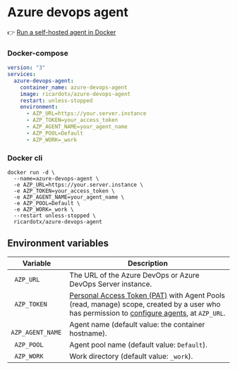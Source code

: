 # Azure devops agent

👉 [Run a self-hosted agent in Docker](https://docs.microsoft.com/en-us/azure/devops/pipelines/agents/docker?view=azure-devops#linux)

### Docker-compose

````yaml
version: "3"
services:
  azure-devops-agent:
    container_name: azure-devops-agent
    image: ricardotx/azure-devops-agent
    restart: unless-stopped
    environment:
      - AZP_URL=https://your.server.instance
      - AZP_TOKEN=your_access_token
      - AZP_AGENT_NAME=your_agent_name
      - AZP_POOL=Default
      - AZP_WORK=_work
````

### Docker cli

````
docker run -d \
  --name=azure-devops-agent \
  -e AZP_URL=https://your.server.instance \
  -e AZP_TOKEN=your_access_token \
  -e AZP_AGENT_NAME=your_agent_name \
  -e AZP_POOL=Default \
  -e AZP_WORK=_work \
  --restart unless-stopped \
  ricardotx/azure-devops-agent
````

## Environment  variables

| Variable | Description |
| --- | --- |
| ` AZP_URL` | The URL of the Azure DevOps or Azure DevOps Server instance.  |
| ` AZP_TOKEN` | [Personal Access Token (PAT)](https://docs.microsoft.com/en-us/azure/devops/organizations/accounts/use-personal-access-tokens-to-authenticate?view=azure-devops&tabs=preview-page) with Agent Pools (read, manage) scope, created by a user who has permission to [configure agents](https://docs.microsoft.com/en-us/azure/devops/pipelines/agents/pools-queues?view=azure-devops&tabs=yaml%2Cbrowser#creating-agent-pools), at `AZP_URL`. |
| ` AZP_AGENT_NAME` | Agent name (default value: the container hostname). |
| ` AZP_POOL` | Agent pool name (default value: `Default`). |
| ` AZP_WORK` | Work directory (default value: `_work`). |